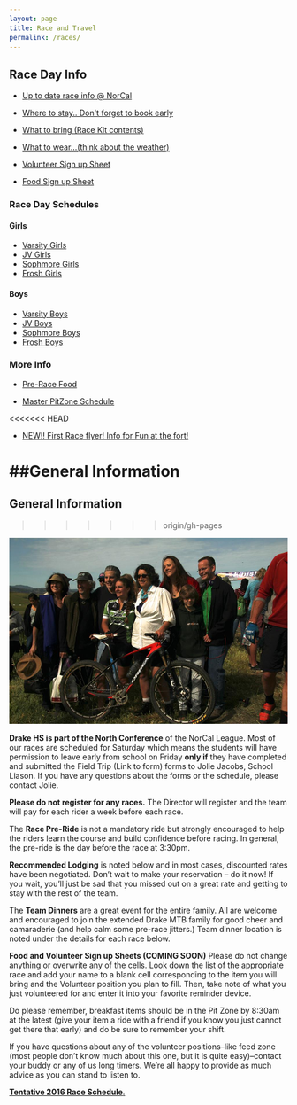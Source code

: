 ```yaml
---
layout: page
title: Race and Travel
permalink: /races/
---
```


## Race Day Info

* [Up to date race info @ NorCal](http://www.norcalmtb.org/)

* [Where to stay.. Don't forget to book early](https://drive.google.com/file/d/0B9nR_NmSORGdVl9KNTgwcms1U0E/view?usp=sharing)

* [What to bring (Race Kit contents)](https://drive.google.com/file/d/0B9nR_NmSORGdNU5FTFNxejdia3c/view?usp=sharing)

* [What to wear...(think about the weather)](https://drive.google.com/file/d/0B9nR_NmSORGdeWRaMEt3bUVka0E/view?usp=sharing)

* [Volunteer Sign up Sheet](https://docs.google.com/spreadsheets/d/1OX2rBcKwSUF1C-KLGbDfq8BBWvZIgELXNlbN34059j0/edit?usp=sharing)

* [Food Sign up Sheet](https://docs.google.com/spreadsheets/d/1-YPQE3FdGk8nxX6vf8dKdWNAfTIN7IXY4sywyrwZqm4/edit?usp=sharing)


### Race Day Schedules

#### Girls

* [Varsity Girls](https://drive.google.com/file/d/0B9nR_NmSORGdSGJCOEx5U05HQkU/view?usp=sharing)<br>
* [JV Girls](https://drive.google.com/file/d/0B9nR_NmSORGdUkc1RGhHcUJzaUk/view?usp=sharing)<br>
* [Sophmore Girls](https://drive.google.com/file/d/0B9nR_NmSORGdQ3QwczF3WElIX2s/view?usp=sharing)<br>
* [Frosh Girls](https://drive.google.com/file/d/0B9nR_NmSORGdc1lUWUIzOHo3cHc/view?usp=sharing)

#### Boys

* [Varsity Boys](https://drive.google.com/file/d/0B9nR_NmSORGdLWN1RENZcjIxb3c/view?usp=sharing)<br>
* [JV Boys](https://drive.google.com/file/d/0B9nR_NmSORGdZUl1d1V0TjlsZFk/view?usp=sharing)<br>
* [Sophmore Boys](https://drive.google.com/file/d/0B9nR_NmSORGdeUYxNzA0eDlicVk/view?usp=sharing)<br>
* [Frosh Boys](https://drive.google.com/file/d/0B9nR_NmSORGdYXJhRWViUHZ1ME0/view?usp=sharing)

### More Info

* [Pre-Race Food](https://drive.google.com/file/d/0B9nR_NmSORGdTEo3VUJRVTV0R1U/view?usp=sharing)

* [Master PitZone Schedule](https://drive.google.com/file/d/0B9nR_NmSORGdQTNfUFdneTVNd00/view?usp=sharing)

<<<<<<< HEAD
* [NEW!! First Race flyer! Info for Fun at the fort!](http://www.norcalmtb.org/wp-content/uploads/Fun-at-the-Fort-2016-2.pdf)

##General Information
=======
## General Information
>>>>>>> origin/gh-pages

![finishline](../images/uma-win.jpg)

**Drake HS is part of the North Conference** of the NorCal League. Most of our races are scheduled for Saturday which means the students will have permission to leave early from school on Friday **only if** they have completed and submitted the Field Trip (Link to form) forms to Jolie Jacobs, School Liason. If you have any questions about the forms or the schedule, please contact Jolie.

**Please do not register for any races.** The Director will register and the team will pay for each rider a week before each race.

The **Race Pre-Ride** is not a mandatory ride but strongly encouraged to help the riders learn the course and build confidence before racing. In general, the pre-ride is the day before the race at 3:30pm.

**Recommended Lodging** is noted below and in most cases, discounted rates have been negotiated. Don’t wait to make your reservation – do it now! If you wait, you’ll just be sad that you missed out on a great rate and getting to stay with the rest of the team.

The **Team Dinners** are a great event for the entire family. All are welcome and encouraged to join the extended Drake MTB family for good cheer and camaraderie (and help calm some pre-race jitters.) Team dinner location is noted under the details for each race below.

**Food and Volunteer Sign up Sheets (COMING SOON)**
Please do not change anything or overwrite any of the cells. Look down the list of the appropriate race and add your name to a blank cell corresponding to the item you will bring and the Volunteer position you plan to fill. Then, take note of what you just volunteered for and enter it into your favorite reminder device.

Do please remember, breakfast items should be in the Pit Zone by 8:30am at the latest (give your item a ride with a friend if you know you just cannot get there that early) and do be sure to remember your shift.

If you have questions about any of the volunteer positions–like feed zone (most people don’t know much about this one, but it is quite easy)–contact your buddy or any of us long timers. We’re all happy to provide as much advice as you can stand to listen to.

<a href="{{ site.baseurl }}/schedule/">	**Tentative 2016 Race Schedule**.</p></a>
